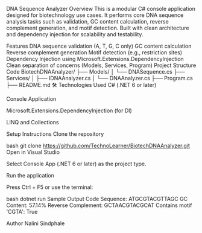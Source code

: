 ﻿DNA Sequence Analyzer
Overview
This is a modular C# console application designed for biotechnology use cases. It performs core DNA sequence analysis tasks such as validation, GC content calculation, reverse complement generation, and motif detection. Built with clean architecture and dependency injection for scalability and testability.

Features
DNA sequence validation (A, T, G, C only)
GC content calculation
Reverse complement generation
Motif detection (e.g., restriction sites)
Dependency Injection using Microsoft.Extensions.DependencyInjection
Clean separation of concerns (Models, Services, Program)
 Project Structure
Code
BiotechDNAAnalyzer/
├── Models/
│   └── DNASequence.cs
├── Services/
│   ├── IDNAAnalyzer.cs
│   └── DNAAnalyzer.cs
├── Program.cs
├── README.md
🛠️ Technologies Used
C# (.NET 6 or later)

Console Application

Microsoft.Extensions.DependencyInjection (for DI)

LINQ and Collections

Setup Instructions
Clone the repository

bash
git clone https://github.com/TechnoLearner/BiotechDNAAnalyzer.git
Open in Visual Studio

Select Console App (.NET 6 or later) as the project type.

Run the application

Press Ctrl + F5 or use the terminal:

bash
dotnet run
Sample Output
Code
Sequence: ATGCGTACGTTAGC
GC Content: 57.14%
Reverse Complement: GCTAACGTACGCAT
Contains motif 'CGTA': True

Author
Nalini Sindphale


